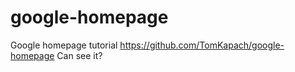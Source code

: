 # google-homepage
Google homepage tutorial
https://github.com/TomKapach/google-homepage
Can see it?
